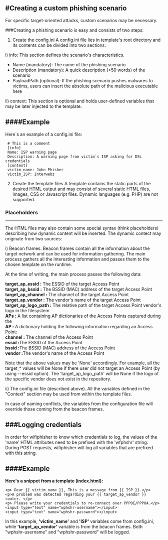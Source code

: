 #Creating a custom phishing scenario
-----------------------------------

For specific target-oriented attacks, custom scenarios may be necessary.

###Creating a phishing scenario is easy and consists of two steps:

1) Create the config.ini
  A config.ini file lies in template's root directory and its contents can be divided into two sections:

  i) info: This section defines the scenario's characteristics.
  - Name (mandatory): The name of the phishing scenario
  - Description (mandatory): A quick description (<50 words) of the scenario
  - PayloadPath (optional): If the phishing scenario pushes malwares to victims, users can insert the absolute path of  the malicious executable here

ii) context: This section is optional and holds user-defined variables that may be later injected to the template.

####Example
-------

Here`s an example of a config.ini file:
```
 # This is a comment
 [info]
 Name: ISP warning page
 Description: A warning page from victim`s ISP asking for DSL credentials
 [context]
 victim_name: John Phisher
 victim_ISP: Interwebz
```

2) Create the template files
  A template contains the static parts of the desired HTML output and may consist of several static HTML files, images, CSS or Javascript files. Dynamic languages (e.g. PHP) are not supported.

### Placeholders
------------

The HTML files may also contain some special syntax (think placeholders) describing how dynamic content will be inserted. The dynamic contect may originate from two sources:

  i) Beacon frames. Beacon frames contain all the information about the target network and can be used for information  gathering. The main process gathers all the interesting information and passes them to the chosen template on the   runtime.

At the time of writing, the main process passes the following data:

  <b>target_ap_essid <str>:</b> The ESSID of the target Access Point<br/>
  <b>target_ap_bssid <str>:</b> The BSSID (MAC) address of the target Access Point<br/>
  <b>target_ap_channel <str>:</b> The channel of the target Access Point<br/>
  <b>target_ap_vendor <str>:</b> The vendor's name of the target Access Point<br/>
  <b>target_ap_logo_path <str>:</b> The relative path of the target Access Point vendor's logo in the filesystem<br/>
  <b>APs <list>:</b> A list containing AP dictionaries of the Access Points captured during the<br/>
      <b>AP <dict>:</b> A dictionary holding the following information regarding an Access Point:<br/>
          <b>channel <str>:</b> The channel of the Access Point<br/>
          <b>essid <str> :</b>The ESSID of the Access Point<br/>
          <b>bssid <str> :</b>The BSSID (MAC) address of the Access Point<br/>
          <b>vendor <str> :</b>The vendor's name of the Access Point<br/>

  Note that the above values may be 'None' accordingly. For example, all the target_* values will be None if there user did not target an Access Point (by using --essid option). The 'target_ap_logo_path' will be None if the logo of the specific vendor does not exist in the repository.

  ii) The config.ini file (described above). All the variables defined in the "Context" section may be used from within the template files.

  In case of naming conflicts, the variables from the configuration file will override those coming from the beacon frames.

###Logging credentials
-------------------

In order for wifiphisher to know which credentials to log, the values of the 'name' HTML attributes need to be prefixed with the 'wfphshr' string. During POST requests, wifiphisher will log all variables that are prefixed with this string.

####Example
-------

<b>Here's a snippet from a template (index.html):</b>

```
<p> Dear {{ victim_name }}, This is a message from {{ ISP }}.</p>
<p>A problem was detected regarding your {{ target_ap_vendor }} router. </p>
<p> Please write your credentials to re-connect over PPPOE/PPPOA.</p>
<input type="text" name="wphshr-username"></input>
<input type="text" name="wphshr-password"></input>
```

In this example, <b>'victim_name'</b> and <b>'ISP'</b> variables come from config.ini, while <b>'target_ap_vendor'</b> variable is from the beacon frames. Both "wphshr-username" and "wphshr-password" will be logged.
